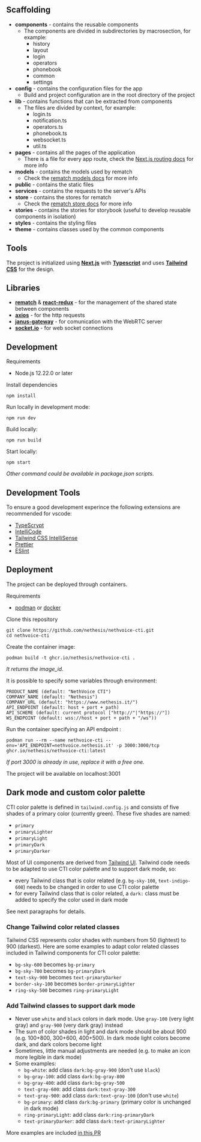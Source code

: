 ## Scaffolding

- **components** - contains the reusable components
  - The components are divided in subdirectories by macrosection, for example:
    - history
    - layout
    - login
    - operators
    - phonebook
    - common
    - settings
- **config** - contains the configuration files for the app
  - Build and project configuration are in the root directory of the project
- **lib** - contains functions that can be extracted from components
  - The files are divided by context, for example:
    - login.ts
    - notification.ts
    - operators.ts
    - phonebook.ts
    - websocket.ts
    - util.ts
- **pages** - contains all the pages of the application
  - There is a file for every app route, check the [Next.js routing docs](https://nextjs.org/docs/routing/introduction) for more info
- **models** - contains the models used by rematch
  - Check the [rematch models docs](https://rematchjs.org/docs/api-reference/models) for more info
- **public** - contains the static files
- **services** - contains the requests to the server's APIs
- **store** - contains the stores for rematch
  - Check the [rematch store docs](https://rematchjs.org/docs/api-reference/store) for more info
- **stories** - contains the stories for storybook (useful to develop reusable components in isolation)
- **styles** - contains the styling files
- **theme** - contains classes used by the common components

## Tools

The project is initialized using [**Next.js**](https://nextjs.org/) with [**Typescript**](https://www.typescriptlang.org/) and uses [**Tailwind CSS**](https://tailwindcss.com/) for the design.

## Libraries

- [**rematch**](https://rematchjs.org/) & [**react-redux**](https://react-redux.js.org/) - for the management of the shared state between components
- [**axios**](https://axios-http.com/docs/intro) - for the http requests
- [**janus-gateway**](https://janus.conf.meetecho.com/docs/JS.html) - for comunication with the WebRTC server
- [**socket.io**](https://socket.io/) - for web socket connections

## Development
Requirements
- Node.js 12.22.0 or later

Install dependencies
```
npm install
```

Run locally in development mode:
```
npm run dev
```

Build locally:
```
npm run build
```

Start locally:
```
npm start
```

_Other command could be available in package.json scripts._

## Development Tools

To ensure a good development experince the following extensions are recommended for vscode:

- [TypeScrypt](https://code.visualstudio.com/docs/languages/typescript)
- [IntelliCode](https://marketplace.visualstudio.com/items?itemName=VisualStudioExptTeam.vscodeintellicode)
- [Tailwind CSS IntelliSense](https://marketplace.visualstudio.com/items?itemName=bradlc.vscode-tailwindcss)
- [Prettier](https://marketplace.visualstudio.com/items?itemName=esbenp.prettier-vscode)
- [ESlint](https://marketplace.visualstudio.com/items?itemName=dbaeumer.vscode-eslint)

## Deployment

The project can be deployed through containers.

Requirements

- [podman](https://podman.io/) or [docker](https://docs.docker.com/)

Clone this repository

```
git clone https://github.com/nethesis/nethvoice-cti.git
cd nethvoice-cti
```

Create the container image:

```
podman build -t ghcr.io/nethesis/nethvoice-cti .
```
_It returns the image_id._

It is possible to specify some variables through environment:
```
PRODUCT_NAME (default: "NethVoice CTI")
COMPANY_NAME (default: "Nethesis")
COMPANY_URL (default: "https://www.nethesis.it/")
API_ENDPOINT (default: host + port + path)
API_SCHEME (default: current protocol ["http://"|"https://"])
WS_ENDPOINT (default: wss://host + port + path + "/ws"))
```

Run the container specifying an API endpoint :
```
podman run --rm --name nethvoice-cti --env='API_ENDPOINT=nethvoice.nethesis.it' -p 3000:3000/tcp ghcr.io/nethesis/nethvoice-cti:latest
```
_If port 3000 is already in use, replace it with a free one._

The project will be available on localhost:3001

## Dark mode and custom color palette

CTI color palette is defined in `tailwind.config.js` and consists of five shades of a primary color (currently green). These five shades are named:
- `primary`
- `primaryLighter`
- `primaryLight`
- `primaryDark`
- `primaryDarker`

Most of UI components are derived from [Tailwind UI](https://tailwindui.com/). Tailwind code needs to be adapted to use CTI color palette and to support dark mode, so:
- every Tailwind class that is color related (e.g. `bg-sky-100`, `text-indigo-600`) needs to be changed in order to use CTI color palette
- for every Tailwind class that is color related, a `dark:` class must be added to specify the color used in dark mode

See next paragraphs for details.

### Change Tailwind color related classes

Tailwind CSS represents color shades with numbers from 50 (lightest) to 900 (darkest). Here are some examples to adapt color related classes included in Tailwind components for CTI color palette:
- `bg-sky-600` becomes `bg-primary`
- `bg-sky-700` becomes `bg-primaryDark`
- `text-sky-900` becomes `text-primaryDarker`
- `border-sky-100` becomes `border-primaryLighter`
- `ring-sky-500` becomes `ring-primaryLight`

### Add Tailwind classes to support dark mode

- Never use `white` and `black` colors in dark mode. Use `gray-100` (very light gray) and `gray-900` (very dark gray) instead
- The sum of color shades in light and dark mode should be about 900 (e.g. 100+800, 300+600, 400+500). In dark mode light colors become dark, and dark colors become light
- Sometimes, little manual adjustments are needed (e.g. to make an icon more legible in dark mode)
- Some examples:
  - `bg-white`: add class `dark:bg-gray-900` (don't use `black`)
  - `bg-gray-100`: add class `dark:bg-gray-800`
  - `bg-gray-400`: add class `dark:bg-gray-500`
  - `text-gray-600`: add class `dark:text-gray-300`
  - `text-gray-900`: add class `dark:text-gray-100` (don't use `white`)
  - `bg-primary`: add class `dark:bg-primary` (primary color is unchanged in dark mode)
  - `ring-primaryLight`: add class `dark:ring-primaryDark`
  - `text-primaryDarker`: add class `dark:text-primaryLighter`

More examples are included [in this PR](https://github.com/nethesis/nethvoice-cti/pull/26)
